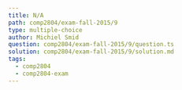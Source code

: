 ```yaml
---
title: N/A
path: comp2804/exam-fall-2015/9
type: multiple-choice
author: Michiel Smid
question: comp2804/exam-fall-2015/9/question.ts
solution: comp2804/exam-fall-2015/9/solution.md
tags:
  - comp2804
  - comp2804-exam
---
```

